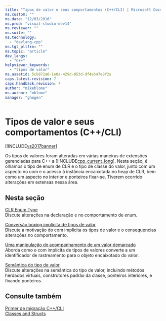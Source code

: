 ```yaml
---
title: "Tipos de valor e seus comportamentos (C++/CLI) | Microsoft Docs"
ms.custom: ""
ms.date: "12/03/2016"
ms.prod: "visual-studio-dev14"
ms.reviewer: ""
ms.suite: ""
ms.technology: 
  - "devlang-cpp"
ms.tgt_pltfrm: ""
ms.topic: "article"
dev_langs: 
  - "C++"
helpviewer_keywords: 
  - "tipos de valor"
ms.assetid: 5cb872a6-1e0a-429d-853d-df4ab47e8f2a
caps.latest.revision: 7
caps.handback.revision: 7
author: "mikeblome"
ms.author: "mblome"
manager: "ghogen"
---
```

# Tipos de valor e seus comportamentos (C++/CLI)
[!INCLUDE[vs2017banner](../assembler/inline/includes/vs2017banner.md)]

Os tipos de valores foram alteradas em várias maneiras de extensões gerenciadas para C\+\+ a [!INCLUDE[cpp_current_long](../Token/cpp_current_long_md.md)].  Nesta seção, é olhamos o tipo de enum de CLR e o tipo de classe do valor, junto com um aspecto no com e o acesso à instância encaixotada no heap de CLR, bem como um aspecto no interior e ponteiros fixar\-se.  Tiverem ocorrido alterações em extensas nessa área.  
  
## Nesta seção  
 [CLR Enum Type](../dotnet/value-types-and-their-behaviors-cpp-cli.md)  
 Discute alterações na declaração e no comportamento de enum.  
  
 [Conversão boxing implícita de tipos de valor](../dotnet/implicit-boxing-of-value-types.md)  
 Discute a motivação do com implícita os tipos de valor e o consequencias alterações no comportamento.  
  
 [Uma manipulação de acompanhamento de um valor demarcado](../dotnet/a-tracking-handle-to-a-boxed-value.md)  
 Aborda como o com implícita de tipos de valores converte a um identificador de rastreamento para o objeto encaixotado do valor.  
  
 [Semântica do tipo de valor](../Topic/Value%20Type%20Semantics.md)  
 Discute alterações na semântica do tipo de valor, incluindo métodos herdados virtuais, construtores padrão da classe, ponteiros interiores, e fixando ponteiros.  
  
## Consulte também  
 [Primer de migração C\+\+\/CLI](../dotnet/cpp-cli-migration-primer.md)   
 [Classes and Structs](../windows/classes-and-structs-cpp-component-extensions.md)